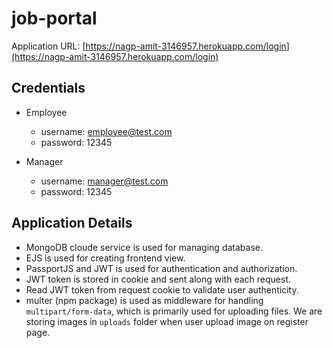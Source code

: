 # job-portal

Application URL: [https://nagp-amit-3146957.herokuapp.com/login](https://nagp-amit-3146957.herokuapp.com/login)

## Credentials
- Employee
  - username: employee@test.com  
  - password: 12345

- Manager
  - username: manager@test.com  
  - password: 12345
 
 ## Application Details
 - MongoDB cloude service is used for managing database.
 - EJS is used for creating frontend view.
 - PassportJS and JWT is used for authentication and authorization.
 - JWT token is stored in cookie and sent along with each request.
 - Read JWT token from request cookie to validate user authenticity.
 - multer (npm package) is used as middleware for handling `multipart/form-data`, which is primarily used for uploading files. We are storing images in `uploads` folder when user upload image on register page.
 

